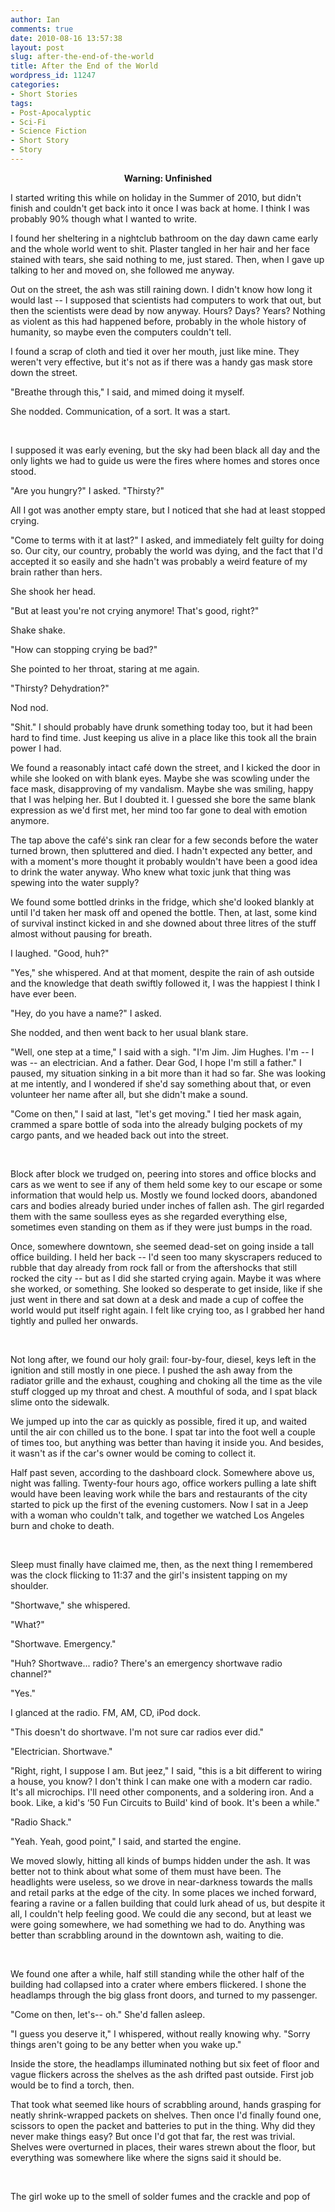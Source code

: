 ```yaml
---
author: Ian
comments: true
date: 2010-08-16 13:57:38
layout: post
slug: after-the-end-of-the-world
title: After the End of the World
wordpress_id: 11247
categories:
- Short Stories
tags:
- Post-Apocalyptic
- Sci-Fi
- Science Fiction
- Short Story
- Story
---
```


<div class="notes"><p align="center"><strong>Warning: Unfinished</strong></p><p>I started writing this while on holiday in the Summer of 2010, but didn't finish and couldn't get back into it once I was back at home.  I think I was probably 90% though what I wanted to write.</p></div>

<div class="story" markdown="1">
I found her sheltering in a nightclub bathroom on the day dawn came early and the whole world went to shit.  Plaster tangled in her hair and her face stained with tears, she said nothing to me, just stared.  Then, when I gave up talking to her and moved on, she followed me anyway.

Out on the street, the ash was still raining down.  I didn't know how long it would last -- I supposed that scientists had computers to work that out, but then the scientists were dead by now anyway.  Hours?  Days?  Years?  Nothing as violent as this had happened before, probably in the whole history of humanity, so maybe even the computers couldn't tell.

I found a scrap of cloth and tied it over her mouth, just like mine.  They weren't very effective, but it's not as if there was a handy gas mask store down the street.

"Breathe through this," I said, and mimed doing it myself.

She nodded.  Communication, of a sort.  It was a start.

<br />

I supposed it was early evening, but the sky had been black all day and the only lights we had to guide us were the fires where homes and stores once stood.

"Are you hungry?" I asked.  "Thirsty?"

All I got was another empty stare, but I noticed that she had at least stopped crying.

"Come to terms with it at last?" I asked, and immediately felt guilty for doing so.  Our city, our country, probably the world was dying, and the fact that I'd accepted it so easily and she hadn't was probably a weird feature of my brain rather than hers.

She shook her head.

"But at least you're not crying anymore!  That's good, right?"

Shake shake.

"How can stopping crying be bad?"

She pointed to her throat, staring at me again.

"Thirsty?  Dehydration?"

Nod nod.

"Shit."  I should probably have drunk something today too, but it had been hard to find time.  Just keeping us alive in a place like this took all the brain power I had.

We found a reasonably intact café down the street, and I kicked the door in while she looked on with blank eyes.  Maybe she was scowling under the face mask, disapproving of my vandalism.  Maybe she was smiling, happy that I was helping her.  But I doubted it.  I guessed she bore the same blank expression as we'd first met, her mind too far gone to deal with emotion anymore.

The tap above the café's sink ran clear for a few seconds before the water turned brown, then spluttered and died.  I hadn't expected any better, and with a moment's more thought it probably wouldn't have been a good idea to drink the water anyway.  Who knew what toxic junk that thing was spewing into the water supply?

We found some bottled drinks in the fridge, which she'd looked blankly at until I'd taken her mask off and opened the bottle.  Then, at last, some kind of survival instinct kicked in and she downed about three litres of the stuff almost without pausing for breath.

I laughed.  "Good, huh?"

"Yes," she whispered.  And at that moment, despite the rain of ash outside and the knowledge that death swiftly followed it, I was the happiest I think I have ever been.

"Hey, do you have a name?" I asked.

She nodded, and then went back to her usual blank stare.

"Well, one step at a time," I said with a sigh.  "I'm Jim.  Jim Hughes.  I'm -- I was -- an electrician.  And a father.  Dear God, I hope I'm still a father."  I paused, my situation sinking in a bit more than it had so far.   She was looking at me intently, and I wondered if she'd say something about that, or even volunteer her name after all, but she didn't make a sound.

"Come on then," I said at last, "let's get moving."  I tied her mask again, crammed a spare bottle of soda into the already bulging pockets of my cargo pants, and we headed back out into the street.

<br />

Block after block we trudged on, peering into stores and office blocks and cars as we went to see if any of them held some key to our escape or some information that would help us.  Mostly we found locked doors, abandoned cars and bodies already buried under inches of fallen ash.  The girl regarded them with the same soulless eyes as she regarded everything else, sometimes even standing on them as if they were just bumps in the road.

Once, somewhere downtown, she seemed dead-set on going inside a tall office building.  I held her back -- I'd seen too many skyscrapers reduced to rubble that day already from rock fall or from the aftershocks that still rocked the city -- but as I did she started crying again.  Maybe it was where she worked, or something.  She looked so desperate to get inside, like if she just went in there and sat down at a desk and made a cup of coffee the world would put itself right again.  I felt like crying too, as I grabbed her hand tightly and pulled her onwards.

<br />

Not long after, we found our holy grail: four-by-four, diesel, keys left in the ignition and still mostly in one piece.  I pushed the ash away from the radiator grille and the exhaust, coughing and choking all the time as the vile stuff clogged up my throat and chest.  A mouthful of soda, and I spat black slime onto the sidewalk.

We jumped up into the car as quickly as possible, fired it up, and waited until the air con chilled us to the bone.  I spat tar into the foot well a couple of times too, but anything was better than having it inside you.  And besides, it wasn't as if the car's owner would be coming to collect it.

Half past seven, according to the dashboard clock.  Somewhere above us, night was falling.  Twenty-four hours ago, office workers pulling a late shift would have been leaving work while the bars and restaurants of the city started to pick up the first of the evening customers.  Now I sat in a Jeep with a woman who couldn't talk, and together we watched Los Angeles burn and choke to death.

<br />

Sleep must finally have claimed me, then, as the next thing I remembered was the clock flicking to 11:37 and the girl's insistent tapping on my shoulder.

"Shortwave," she whispered.

"What?"

"Shortwave.  Emergency."

"Huh?  Shortwave... radio?  There's an emergency shortwave radio channel?"

"Yes."

I glanced at the radio.  FM, AM, CD, iPod dock.

"This doesn't do shortwave.  I'm not sure car radios ever did."

"Electrician.  Shortwave."

"Right, right, I suppose I am.  But jeez," I said, "this is a bit different to wiring a house, you know?  I don't think I can make one with a modern car radio.  It's all microchips.  I'll need other components, and a soldering iron.  And a book.  Like, a kid's ‘50 Fun Circuits to Build' kind of book.  It's been a while."

"Radio Shack."

"Yeah.  Yeah, good point," I said, and started the engine.

We moved slowly, hitting all kinds of bumps hidden under the ash.  It was better not to think about what some of them must have been.  The headlights were useless, so we drove in near-darkness towards the malls and retail parks at the edge of the city.  In some places we inched forward, fearing a ravine or a fallen building that could lurk ahead of us, but despite it all, I couldn't help feeling good.  We could die any second, but at least we were going somewhere, we had something we had to do.  Anything was better than scrabbling around in the downtown ash, waiting to die.

<br />

We found one after a while, half still standing while the other half of the building had collapsed into a crater where embers flickered.  I shone the headlamps through the big glass front doors, and turned to my passenger.

"Come on then, let's-- oh."  She'd fallen asleep.

"I guess you deserve it," I whispered, without really knowing why.  "Sorry things aren't going to be any better when you wake up."

Inside the store, the headlamps illuminated nothing but six feet of floor and vague flickers across the shelves as the ash drifted past outside.  First job would be to find a torch, then.

That took what seemed like hours of scrabbling around, hands grasping for neatly shrink-wrapped packets on shelves.  Then once I'd finally found one, scissors to open the packet and batteries to put in the thing.  Why did they never make things easy?  But once I'd got that far, the rest was trivial.  Shelves were overturned in places, their wares strewn about the floor, but everything was somewhere like where the signs said it should be.

<br />

The girl woke up to the smell of solder fumes and the crackle and pop of
</div>
